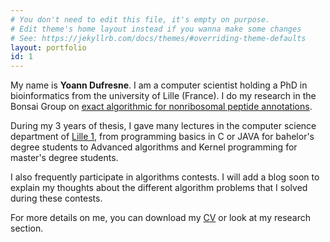 ```yaml
---
# You don't need to edit this file, it's empty on purpose.
# Edit theme's home layout instead if you wanna make some changes
# See: https://jekyllrb.com/docs/themes/#overriding-theme-defaults
layout: portfolio
id: 1
---
```


My name is **Yoann Dufresne**.
I am a computer scientist holding a PhD in bioinformatics from the university of Lille (France).
I do my research in the Bonsai Group on [exact algorithmic for nonribosomal peptide annotations](https://yoann-dufresne.github.io/Thesis/manuscrit.pdf "My thesis").  

During my 3 years of thesis, I gave many lectures in the computer science department of [Lille 1](http://www.univ-lille1.fr/), from programming basics in C or JAVA for bahelor's degree students to Advanced algorithms and Kernel programming for master's degree students.  

I also frequently participate in algorithms contests. I will add a blog soon to explain my thoughts about the different algorithm problems that I solved during these contests.  

For more details on me, you can download my [CV](data/CV-1page.pdf) or look at my research section.
